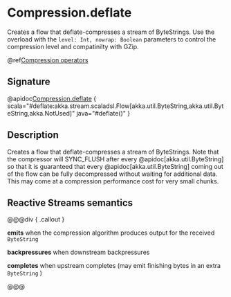 # Compression.deflate

Creates a flow that deflate-compresses a stream of ByteStrings. Use the overload with the `level: Int, nowrap: Boolean` parameters to control the compression level and compatinilty with GZip.  

@ref[Compression operators](../index.md#compression-operators)

## Signature

@apidoc[Compression.deflate](stream.*.Compression$) { scala="#deflate:akka.stream.scaladsl.Flow[akka.util.ByteString,akka.util.ByteString,akka.NotUsed]" java="#deflate()" }

## Description

Creates a flow that deflate-compresses a stream of ByteStrings. Note that the compressor
will SYNC_FLUSH after every @apidoc[akka.util.ByteString] so that it is guaranteed that every @apidoc[akka.util.ByteString]
coming out of the flow can be fully decompressed without waiting for additional data. This may
come at a compression performance cost for very small chunks.

## Reactive Streams semantics

@@@div { .callout }

**emits** when the compression algorithm produces output for the received `ByteString`

**backpressures** when downstream backpressures

**completes** when upstream completes (may emit finishing bytes in an extra `ByteString` )

@@@
